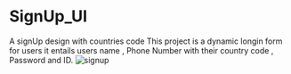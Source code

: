 # SignUp_UI
A signUp design with countries code 
This project is a dynamic  longin form for users 
it entails users name , Phone Number with their country code , Password and ID.
![signup](https://user-images.githubusercontent.com/61872189/87722816-ad118700-c7b0-11ea-9027-028678196e42.png)
